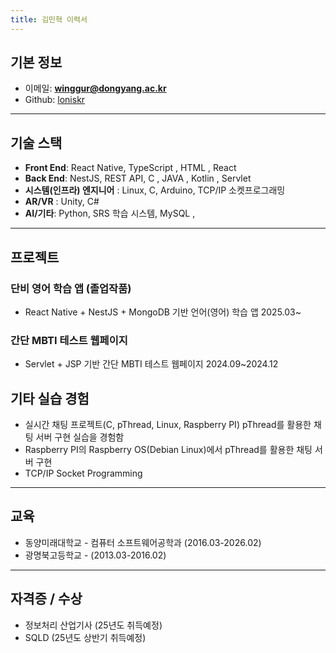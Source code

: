 ```yaml
---
title: 김민혁 이력서
---
```


## 기본 정보

- 이메일: **winggur@dongyang.ac.kr**
- Github: [loniskr](https://github.com/loniskr)

---

## 기술 스택

- **Front End**: React Native, TypeScript , HTML , React
- **Back End**: NestJS, REST API, C , JAVA , Kotlin , Servlet
- **시스템(인프라) 엔지니어** : Linux, C, Arduino, TCP/IP 소켓프로그래밍
- **AR/VR** : Unity, C#
- **AI/기타**: Python, SRS 학습 시스템, MySQL ,

---

## 프로젝트

### 단비 영어 학습 앱 (졸업작품)
- React Native + NestJS + MongoDB 기반 언어(영어) 학습 앱 2025.03~
### 간단 MBTI 테스트 웹페이지
- Servlet + JSP 기반 간단 MBTI 테스트 웹페이지 2024.09~2024.12


## 기타 실습 경험
- 실시간 채팅 프로젝트(C, pThread, Linux, Raspberry PI) pThread를 활용한 채팅 서버 구현 실습을 경험함
- Raspberry PI의 Raspberry OS(Debian Linux)에서 pThread를 활용한 채팅 서버 구현
- TCP/IP Socket Programming
---

## 교육

- 동양미래대학교 - 컴퓨터 소프트웨어공학과 (2016.03-2026.02)
- 광명북고등학교 - (2013.03-2016.02)

---

## 자격증 / 수상
- 정보처리 산업기사 (25년도 취득예정)
- SQLD (25년도 상반기 취득예정)

